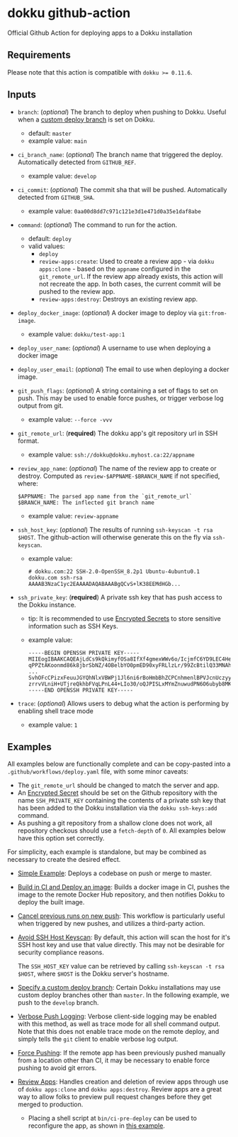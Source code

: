 # dokku github-action

Official Github Action for deploying apps to a Dokku installation

## Requirements

Please note that this action is compatible with `dokku >= 0.11.6`.

## Inputs

- `branch`: (_optional_) The branch to deploy when pushing to Dokku. Useful when a [custom deploy branch](https://dokku.com/docs/deployment/methods/git/#changing-the-deploy-branch) is set on Dokku.
  - default: `master`
  - example value: `main`
- `ci_branch_name`: (_optional_) The branch name that triggered the deploy. Automatically detected from `GITHUB_REF`.
  - example value: `develop`
- `ci_commit`: (_optional_) The commit sha that will be pushed. Automatically detected from `GITHUB_SHA`.
  - example value: `0aa00d8dd7c971c121e3d1e471d0a35e1daf8abe`
- `command`: (_optional_) The command to run for the action.
  - default: `deploy`
  - valid values:
    - `deploy`
    - `review-apps:create`: Used to create a review app - via `dokku apps:clone` - based on the `appname` configured in the `git_remote_url`. If the review app already exists, this action will not recreate the app. In both cases, the current commit will be pushed to the review app.
    - `review-apps:destroy`: Destroys an existing review app.
- `deploy_docker_image`:  (_optional_) A docker image to deploy via `git:from-image`.
  - example value: `dokku/test-app:1`
- `deploy_user_name`:  (_optional_) A username to use when deploying a docker image
- `deploy_user_email`:  (_optional_) The email to use when deploying a docker image.
- `git_push_flags`: (_optional_) A string containing a set of flags to set on push. This may be used to enable force pushes, or trigger verbose log output from git.
  - example value: `--force -vvv`
- `git_remote_url`: (**required**) The dokku app's git repository url in SSH format.
  - example value: `ssh://dokku@dokku.myhost.ca:22/appname`
- `review_app_name`: (_optional_) The name of the review app to create or destroy. Computed as `review-$APPNAME-$BRANCH_NAME` if not specified, where:

  ```text
  $APPNAME: The parsed app name from the `git_remote_url`
  $BRANCH_NAME: The inflected git branch name
  ```

  - example value: `review-appname`
- `ssh_host_key`: (_optional_) The results of running `ssh-keyscan -t rsa $HOST`. The github-action will otherwise generate this on the fly via `ssh-keyscan`.
  - example value:

    ```text
    # dokku.com:22 SSH-2.0-OpenSSH_8.2p1 Ubuntu-4ubuntu0.1
    dokku.com ssh-rsa AAAAB3NzaC1yc2EAAAADAQABAAABgQCvS+lK38EEMdHGb...
    ```

- `ssh_private_key`: (**required**) A private ssh key that has push access to the Dokku instance.
  - tip: It is recommended to use [Encrypted Secrets](https://docs.github.com/en/free-pro-team@latest/actions/reference/encrypted-secrets) to store sensitive information such as SSH Keys.
  - example value:

    ```text
    -----BEGIN OPENSSH PRIVATE KEY-----
    MIIEogIBAAKCAQEAjLdCs9kQkimyfOSa8IfXf4gmexWWv6o/IcjmfC6YD9LEC4He
    qPPZtAKoonmd86k8jbrSbNZ/4OBelbYO0pmED90xyFRLlzLr/99ZcBtilQ33MNAh
    ...
    SvhOFcCPizxFeuuJGYQhNlxVBWPj1Jl6ni6rBoHmbBhZCPCnhmenlBPVJcnUczyy
    zrrvVLniH+UTjreQkhbFVqLPnL44+LIo30/oQJPISLxMYmZnuwudPN6O6ubyb8MK
    -----END OPENSSH PRIVATE KEY-----
    ```

- `trace`: (_optional_) Allows users to debug what the action is performing by enabling shell trace mode
  - example value: `1`

## Examples

All examples below are functionally complete and can be copy-pasted into a `.github/workflows/deploy.yaml` file, with some minor caveats:

- The `git_remote_url` should be changed to match the server and app.
- An [Encrypted Secret](https://docs.github.com/en/free-pro-team@latest/actions/reference/encrypted-secrets) should be set on the Github repository with the name `SSH_PRIVATE_KEY` containing the contents of a private ssh key that has been added to the Dokku installation via the `dokku ssh-keys:add` command.
- As pushing a git repository from a shallow clone does not work, all repository checkous should use a `fetch-depth` of `0`. All examples below have this option set correctly.

For simplicity, each example is standalone, but may be combined as necessary to create the desired effect.

- [Simple Example](/example-workflows/simple.yml): Deploys a codebase on push or merge to master.
- [Build in CI and Deploy an image](/example-workflows/build-and-deploy.yml): Builds a docker image in CI, pushes the image to the remote Docker Hub repository, and then notifies Dokku to deploy the built image.
- [Cancel previous runs on new push](/example-workflows/cancel-previous-runs.yml): This workflow is particularly useful when triggered by new pushes, and utilizes a third-party action.
- [Avoid SSH Host Keyscan](/example-workflows/specify-ssh-host-key.yml): By default, this action will scan the host for it's SSH host key and use that value directly. This may not be desirable for security compliance reasons.

  The `SSH_HOST_KEY` value can be retrieved by calling `ssh-keyscan -t rsa $HOST`, where `$HOST` is the Dokku server's hostname.
- [Specify a custom deploy branch](/example-workflows/custom-deploy-branch.yml): Certain Dokku installations may use custom deploy branches other than `master`. In the following example, we push to the `develop` branch.
- [Verbose Push Logging](/example-workflows/verbose-logging.yml): Verbose client-side logging may be enabled with this method, as well as trace mode for all shell command output. Note that this does not enable trace mode on the remote deploy, and simply tells the `git` client to enable verbose log output.
- [Force Pushing](/example-workflows/force-push.yml): If the remote app has been previously pushed manually from a location other than CI, it may be necessary to enable force pushing to avoid git errors.
- [Review Apps](/example-workflows/review-app.yml): Handles creation and deletion of review apps through use of `dokku apps:clone` and `dokku apps:destroy`. Review apps are a great way to allow folks to preview pull request changes before they get merged to production.
  - Placing a shell script at `bin/ci-pre-deploy` can be used to reconfigure the app, as shown in [this example](/example-workflows/review-app/ci-pre-deploy).

